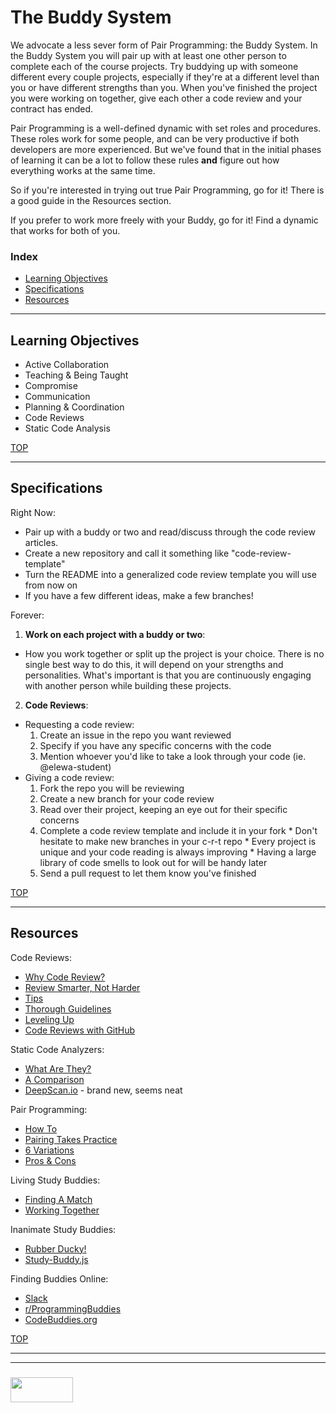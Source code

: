 # The Buddy System


We advocate a less sever form of Pair Programming: the Buddy System.  In the Buddy System you will pair up with at least one other person to complete each of the course projects.  Try buddying up with someone different every couple projects, especially if they're at a different level than you or have different strengths than you.  When you've finished the project you were working on together, give each other a code review and your contract has ended.

Pair Programming is a well-defined dynamic with set roles and procedures.  These roles work for some people, and can be very productive if both developers are more experienced.  But we've found that in the initial phases of learning it can be a lot to follow these rules __and__ figure out how everything works at the same time.  

So if you're interested in trying out true Pair Programming, go for it!  There is a good guide in the Resources section.  

If you prefer to work more freely with your Buddy, go for it!  Find a dynamic that works for both of you.

### Index
* [Learning Objectives](#learning-objectives)
* [Specifications](#specifications)
* [Resources](#resources)  

---

## Learning Objectives

* Active Collaboration
* Teaching & Being Taught
* Compromise
* Communication
* Planning & Coordination
* Code Reviews
* Static Code Analysis

[TOP](#index)

---

## Specifications

Right Now:
* Pair up with a buddy or two and read/discuss through the code review articles.
* Create a new repository and call it something like "code-review-template"
* Turn the README into a generalized code review template you will use from now on
* If you have a few different ideas, make a few branches! 


Forever:
1. __Work on each project with a buddy or two__:
* How you work together or split up the project is your choice.  There is no single best way to do this, it will depend on your strengths and personalities.  What's important is that you are continuously engaging with another person while building these projects.  
2. __Code Reviews__:
* Requesting a code review:
    1. Create an issue in the repo you want reviewed
    2. Specify if you have any specific concerns with the code
    3. Mention whoever you'd like to take a look through your code (ie. @elewa-student)
* Giving a code review:
    1. Fork the repo you will be reviewing
    2. Create a new branch for your code review
    3. Read over their project, keeping an eye out for their specific concerns
    4. Complete a code review template and include it in your fork
      * Don't hesitate to make new branches in your c-r-t repo
      * Every project is unique and your code reading is always improving
      * Having a large library of code smells to look out for will be handy later
    5. Send a pull request to let them know you've finished



[TOP](#index)

---

## Resources


Code Reviews:
* [Why Code Review?](https://www.atlassian.com/agile/software-development/code-reviews)
* [Review Smarter, Not Harder](https://smartbear.com/learn/code-review/best-practices-for-peer-code-review/)
* [Tips](https://tailordev.fr/blog/2017/02/03/on-code-reviews/)
* [Thorough Guidelines](https://www.codeproject.com/Articles/524235/Codeplusreviewplusguidelines)
* [Leveling Up](https://blog.asana.com/2016/12/7-ways-to-uplevel-your-code-review-skills/)
* [Code Reviews with GitHub](https://github.com/features/code-review)


Static Code Analyzers:
* [What Are They?](https://stackoverflow.com/questions/49716/what-is-static-code-analysis)
* [A Comparison](https://www.sitepoint.com/comparison-javascript-linting-tools/)
* [DeepScan.io](https://deepscan.io/home/) - brand new, seems neat


Pair Programming:
* [How To](https://www.wikihow.com/Pair-Program)
* [Pairing Takes Practice](https://medium.com/@jdxcode/how-to-pair-program-d6741077e513)
* [6 Variations](https://stackify.com/pair-programming-styles/)
* [Pros & Cons](https://medium.freecodecamp.org/the-benefits-and-pitfalls-of-pair-programming-in-the-workplace-e68c3ed3c81f)

Living Study Buddies:
* [Finding A Match](https://gradeslam.org/blog/what-to-look-for-in-a-study-partner)
* [Working Together](http://www.eduinreview.com/blog/2010/01/study-with-a-partner-to-succeed/)

Inanimate Study Buddies:
* [Rubber Ducky!](https://rubberduckdebugging.com)
* [Study-Buddy.js](https://github.com/teesloane/Study-Buddy)

Finding Buddies Online:
* [Slack](https://join.slack.com/t/elewa-academy/shared_invite/enQtMjk4OTA3OTM1NjIwLTA2ZmQ0NDVhNjQxZWM2NjNhNmMyNmVhZGNhZmJmZTY1OWQ4Nzc0ZTkzZGE3NjdiYTYwYThlNzI3YTg2NGM5MGM)
* [r/ProgrammingBuddies](https://www.reddit.com/r/ProgrammingBuddies/)
* [CodeBuddies.org](https://codebuddies.org)

[TOP](#index)


___
___
### <a href="http://elewa.education/blog" target="_blank"><img src="https://user-images.githubusercontent.com/18554853/34921062-506450ae-f97d-11e7-875f-6feeb26ad72d.png" width="100" height="40"/></a>

